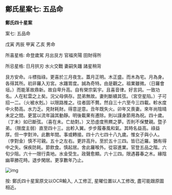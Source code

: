 ## 鄭氏星案七: 五品命

**鄭氏四十星案**

案七: 五品命

戊寅 丙辰 甲寅 乙亥 男命

所喜星格: 命登歲駕 月出艮方 官福夾陽 田財得所

所忌星格: 日月拱刃 水火交戰 妻嗣失躔 諸星稍背

艮方安命。斗標指祿。更喜於三月夜生。蓋月正明。木正盛。而木為宅。月為身。各得其所。初非羅入刃宮。水躔胃度。誠為奇特。由是觀之。祖業雖微。（日羅會垣。）而能革故鼎新。故自卑升高。自有榮宗氣宇。且喜音律。好言詞。一致功名。人在紅雲之上矣。況父母俱存。昆弟無故。妻則斷續其弦。（宮空星陷。）子可招一二。（火被水剋。）以限路推之。往者固不贅。然自三十六至今三四載。軫水度中火勢高。水力乏。見財耗財。得意逆意。丑年既失火。卯年又喪妻。來年尚陰晴未定之間。更當以流年論其動靜。明後載果有遷除。則以謹身節用為祝。四十歲。（丁未）如已斷弦。（喜在未。亡劫對。）又恐虛度熊羆之夢。否則不保雙親。暨子弟。（限度主弱）直至四十三。出軫入翼。步步履春風和氣。其時名益高。祿益厚。但一孛對沖。此數年間。事或轉接。四十六七四十八九歲。惟女子與小人。（孛對金）慎不可親。五十之左右。更許高升。至於五十三四。皆已近羅。猶有得中之失。保疾防耗。節飲食。慎起居。舍此羅喉外。從容進業。官登五品之階。六旬少阻。六十一限行貴地。水金受生。政聲愈顯。六十三四。限遇暮春之木。緣陰幽草勝花時。退步閑居。更享數年乃止。

![img](https://lh6.googleusercontent.com/lNNVPRgqGlKMge3fkx-ANHB_Bty301MywGNGcbB6T3DnA4cuMzQq9xeD8XNMM_q86jLFXwVIYhUQDYiR_chzSHiDFPSWYqenMYTLs6IzYXk=w1280)

按: 鄭氏四十星案原文以OCR輸入, 人工修正, 星曜位置以人工修改, 盡可能跟原圖相近。